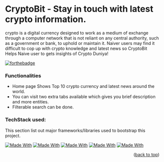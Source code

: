 # CryptoBit - Stay in touch with latest crypto information.
crypto is a digital currency designed to work as a medium of exchange through a computer network that is not reliant on any central authority, such as a government or bank, to uphold or maintain it. Naiver users may find it difficult to cop up with crypto knowledge and latest news so CryptoBit Helps Naive user to gets insights of Crypto Duniya!


[![forthebadge](https://forthebadge.com/images/badges/built-with-love.svg)](http://forthebadge.com)


### Functionalities
* Home page Shows Top 10 crypto currency and latest news around the world.
* You can visit two extra tabs available which gives you brief description and more entities.
* Filterable search can be done.

### TechStack used:

This section list out major frameworks/libraries used to bootstrap this project. 

[![Made With](https://img.shields.io/badge/%3C%2F%3E-React.js-blue)](/docs/requirements/)
[![Made With](https://img.shields.io/badge/%3C%2F%3E-Redux.js-red)](/docs/requirements/)
[![Made With](https://img.shields.io/badge/%3C%2F%3E-RapidAPI-black)](/docs/requirements/)
[![Made With](https://img.shields.io/badge/%3C%2F%3E-HTML-green)](/docs/requirements/)
[![Made With](https://img.shields.io/badge/%3C%2F%3E-CSS-orange)](/docs/requirements/)


<p align="right">(<a href="#top">back to top</a>)</p>

